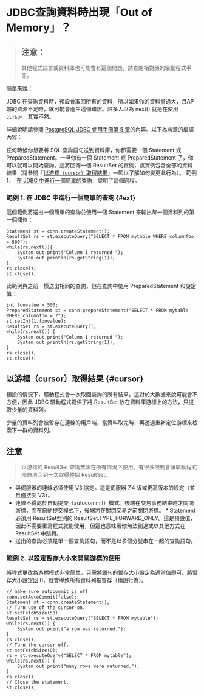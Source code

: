# JDBC查詢資料時出現「Out of Memory」？

> ## 注意：
>
> 其他程式語言或資料庫也可能會有這個問題，請查閱相對應的驅動程式手冊。

簡單來說：

JDBC 在查詢資料時，預設會取回所有的資料，所以如果你的資料量過大，且AP端的資源不足時，就可能會產生這個錯誤。許多人以為 next\(\) 就是在使用 cursor，其實不然。

詳細說明請參閱 [PostgreSQL JDBC 使用手冊第 5 章](https://jdbc.postgresql.org/documentation/head/query.html)的內容。以下為該章的編譯內容：

任何時候你想要將 SQL 查詢語句送到資料庫，你都需要一個 Statement 或 PreparedStatement。一旦你有一個 Statement 或 PreparedStatement 了，你可以就可以開始查詢。這將回傳一個 ResultSet 的實例，該實例包含全部的資料結果（請參閱「[以游標（cursor）取得結果](jdbc-cha-xun-zi-liao-shi-chu-xian-out-of-memory.md#cursor)」一節以了解如何變更此行為）。 範例 1，「[在 JDBC 中進行一個簡單的查詢](jdbc-cha-xun-zi-liao-shi-chu-xian-out-of-memory.md#ex1)」說明了這個過程。

### 範例 1. 在 JDBC 中進行一個簡單的查詢 {#ex1}

這個範例將送出一個簡單的查詢並使用一個 Statement 來輸出每一個資料列的第一個欄位：

```text
Statement st = conn.createStatement();
ResultSet rs = st.executeQuery("SELECT * FROM mytable WHERE columnfoo = 500");
while(rs.next()){
    System.out.print("Column 1 returned ");
    System.out.println(rs.getString(1));
}
rs.close();
st.close();
```

此範例與之前一樣送出相同的查詢，但在查詢中使用 PreparedStatement 和設定值：

```text
int foovalue = 500;
PreparedStatement st = conn.prepareStatement("SELECT * FROM mytable WHERE columnfoo = ?");
st.setInt(1,foovalue);
ResultSet rs = st.executeQuery();
while(rs.next()) {
    System.out.print("Column 1 returned ");
    System.out.println(rs.getString(1));
}
rs.close();
st.close();
```

## 以游標（cursor）取得結果 {#cursor}

預設的情況下，驅動程式會一次取回查詢的所有結果。這對於大數據來說可能會不方便，因此 JDBC 驅動程式提供了將 ResultSet 放在資料庫游標上的方法，只提取少量的資料列。

少量的資料列會被暫存在連線的用戶端，當資料取完時，再透過重新定位游標來檢索下一群的資料列。

## 注意

> 以游標的 ResultSet 查詢無法在所有情況下使用。有很多限制會讓驅動程式暗自地回到一次取得整個 ResultSet。

* 與伺服器的連線必須使用 V3 協定。這是伺服器 7.4 版或更高版本的設定（並且僅接受 V3）。
* 連線不得處於自動提交（autocommit）模式。後端在交易事務結束時才關閉游標，而在自動提交模式下，後端將在關閉交易之前關閉游標。 \* Statement 必須用 ResultSet型別的 ResultSet.TYPE\_FORWARD\_ONLY。這是預設值，因此不需要重寫程式就能使用，但這也意味著你無法倒退或以其他方式在 ResultSet 中跳轉。
* 送出的查詢必須是單一個查詢語句，而不是以多個分號串在一起的查詢語句。

### 範例 2. 以設定暫存大小來開關游標的使用

將程式更改為游標模式非常簡單，只需將語句的暫存大小設定為適當值即可。將暫存大小設定回 0，就會導致所有資料列被暫存（預設行為）。

```text
// make sure autocommit is off
conn.setAutoCommit(false);
Statement st = conn.createStatement();
// Turn use of the cursor on.
st.setFetchSize(50);
ResultSet rs = st.executeQuery("SELECT * FROM mytable");
while(rs.next()) {
    System.out.print("a row was returned.");
}
rs.close();
// Turn the cursor off.
st.setFetchSize(0);
rs = st.executeQuery("SELECT * FROM mytable");
while(rs.next()) {
    System.out.print("many rows were returned.");
}
rs.close();
// Close the statement.
st.close();
```

